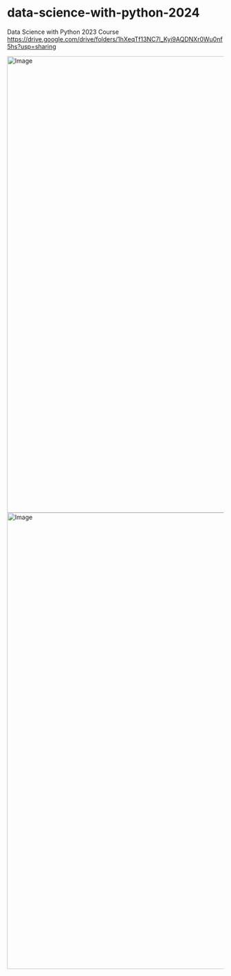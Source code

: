 # data-science-with-python-2024
Data Science with Python 2023 Course
https://drive.google.com/drive/folders/1hXeqTf13NC7l_Kyi9AQDNXr0Wu0nf5hs?usp=sharing


<img width="1058" alt="Image" src="https://github.com/user-attachments/assets/15956617-e6fa-4192-9655-dcda4dfcb6af" />

<img width="1058" alt="Image" src="https://github.com/user-attachments/assets/8f6e0c4c-aece-4485-b9b0-34a51e930992" />


